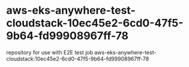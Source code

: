 # aws-eks-anywhere-test-cloudstack-10ec45e2-6cd0-47f5-9b64-fd99908967ff-78
repository for use with E2E test job aws-eks-anywhere-test-cloudstack:10ec45e2-6cd0-47f5-9b64-fd99908967ff-78
